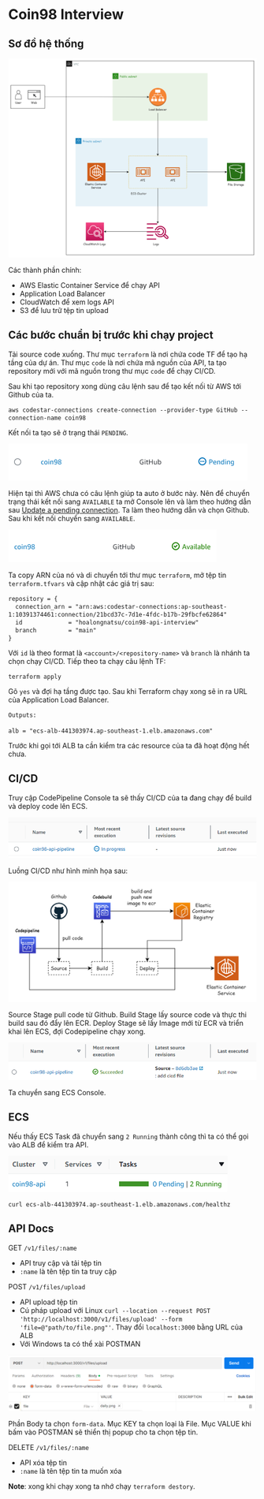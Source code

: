# Coin98 Interview

## Sơ đồ hệ thống

![](/images/icon-coin98.png)

Các thành phần chính:
+ AWS Elastic Container Service để chạy API
+ Application Load Balancer
+ CloudWatch để xem logs API
+ S3 để lưu trữ tệp tin upload

## Các bước chuẩn bị trước khi chạy project
Tải source code xuống. Thư mục `terraform` là nơi chứa code TF để tạo hạ tầng của dự án. Thư mục `code` là nơi chứa mã nguồn của API, ta tạo repository mới với mã nguồn trong thư mục `code` để chạy CI/CD.

Sau khi tạo repository xong dùng câu lệnh sau để tạo kết nối từ AWS tới Github của ta.


```
aws codestar-connections create-connection --provider-type GitHub --connection-name coin98
```

Kết nối ta tạo sẽ ở trạng thái `PENDING`.

![](/images/01.png)

Hiện tại thì AWS chưa có câu lệnh giúp ta auto ở bước này. Nên để chuyển trạng thái kết nối sang `AVAILABLE` ta mở Console lên và làm theo hướng dẫn sau [Update a pending connection](https://docs.aws.amazon.com/dtconsole/latest/userguide/connections-update.html). Ta làm theo hướng dẫn và chọn Github. Sau khi kết nối chuyển sang `AVAILABLE`.

![](/images/02.png)

Ta copy ARN của nó và di chuyển tới thư mục `terraform`, mở tệp tin `terraform.tfvars` và cập nhật các giá trị sau:

```
repository = {
  connection_arn = "arn:aws:codestar-connections:ap-southeast-1:10391374461:connection/21bcd37c-7d1e-4fdc-b17b-29fbcfe62864"
  id             = "hoalongnatsu/coin98-api-interview"
  branch         = "main"
}
```

Với `id` là theo format là `<account>/<repository-name>` và `branch` là nhánh ta chọn chạy CI/CD. Tiếp theo ta chạy câu lệnh TF:

```
terraform apply
```

Gõ `yes` và đợi hạ tầng được tạo. Sau khi Terraform chạy xong sẽ in ra URL của Application Load Balancer.

```
Outputs:

alb = "ecs-alb-441303974.ap-southeast-1.elb.amazonaws.com"
```

Trước khi gọi tới ALB ta cần kiểm tra các resource của ta đã hoạt động hết chưa.

## CI/CD
Truy cập CodePipeline Console ta sẽ thấy CI/CD của ta đang chạy để build và deploy code lên ECS.

![](/images/03.png)

Luồng CI/CD như hình minh họa sau:

![](/images/icon-coin98-cicd.png)

Source Stage pull code từ Github. Build Stage lấy source code và thực thi build sau đó đẩy lên ECR. Deploy Stage sẽ lấy Image mới từ ECR và triển khai lên ECS, đợi Codepipeline chạy xong.

![](/images/04.png)

Ta chuyển sang ECS Console.

## ECS
Nếu thấy ECS Task đã chuyển sang `2 Running` thành công thì ta có thể gọi vào ALB để kiểm tra API.

![](/images/05.png)

```
curl ecs-alb-441303974.ap-southeast-1.elb.amazonaws.com/healthz
```


## API Docs
GET `/v1/files/:name`

+ API truy cập và tải tệp tin
+ `:name` là tên tệp tin ta truy cập

POST `/v1/files/upload`
+ API upload tệp tin
+ Cú pháp upload với Linux `curl --location --request POST 'http://localhost:3000/v1/files/upload' --form 'file=@"path/to/file.png"'`. Thay đổi `localhost:3000` bằng URL của ALB
+ Với Windows ta có thể xài POSTMAN

![](/images/06.png)

Phần Body ta chọn `form-data`. Mục KEY ta chọn loại là File. Mục VALUE khi bấm vào POSTMAN sẽ thiển thị popup cho ta chọn tệp tin.

DELETE `/v1/files/:name`
+ API xóa tệp tin
+ `:name` là tên tệp tin ta muốn xóa

**Note**: xong khi chạy xong ta nhớ chạy `terraform destory`.